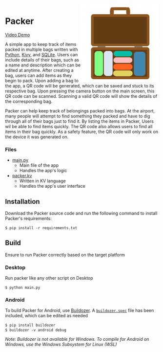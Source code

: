 <img src="icon.png" align="right" alt="Icon"/>

# Packer

[Video Demo](https://youtu.be/uLSk44_PynM)

A simple app to keep track of items packed in multiple bags written with [Python](https://python.org),
[Kivy](https://kivy.org), and [SQLite](https://sqlite.org). Users can include details of their bags,
such as a name and description which can be edited at anytime. After creating a bag, users can add items
as they begin to pack. Upon adding a bag to the app, a QR code will be generated, which can be saved and
stuck to its respective bag. Upon pressing the camera button on the main screen, this QR code can be scanned.
Scanning a valid QR code will show the details of the corresponding bag.

Packer can help keep track of belongings packed into bags. At the airport, many people will attempt to find
something they packed and have to dig through all of their bags just to find it. By listing the items in Packer,
Users wil be able to find items quickly. The QR code also allows users to find all items in their bag quickly.
As a safety feature, the QR code will only work on the device it was generated on.

### Files

- [main.py](main.py)
    - Main file of the app
    - Handles the app's logic
- [packer.kv](packer.kv)
    - Written in KV language
    - Handles the app's user interface

## Installation

Download the Packer source code and run the following command to install Packer's requirements:

```shell
$ pip install -r requirements.txt
```

## Build

Ensure to run Packer correctly based on the target platform

### Desktop

Run packer like any other script on Desktop

```shell
$ python main.py
```

### Android

To build Packer for Android, use [Buildozer](https://buildozer.readthedocs.io/en/latest/installation.html).
A [`buildozer.spec`](buildozer.spec) file has been included, which can be edited as needed

```shell
$ pip install buildozer
$ buildozer -v android debug
```
_Note: Buildozer is not available for Windows. To compile for Android on Windows, use the Windows Subsystem for Linux (WSL)_
